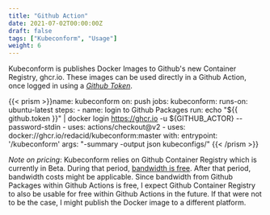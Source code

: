 ```yaml
---
title: "Github Action"
date: 2021-07-02T00:00:00Z
draft: false
tags: ["Kubeconform", "Usage"]
weight: 6
---
```


Kubeconform is publishes Docker Images to Github's new Container Registry, ghcr.io. These images
can be used directly in a Github Action, once logged in using a [_Github Token_](https://github.blog/changelog/2021-03-24-packages-container-registry-now-supports-github_token/).

{{< prism >}}name: kubeconform
on: push
jobs:
  kubeconform:
    runs-on: ubuntu-latest
    steps:
      - name: login to Github Packages
        run: echo "${{ github.token }}" | docker login https://ghcr.io -u ${GITHUB_ACTOR} --password-stdin
      - uses: actions/checkout@v2
      - uses: docker://ghcr.io/redacid/kubeconform:master
        with:
          entrypoint: '/kubeconform'
          args: "-summary -output json kubeconfigs/"
{{< /prism >}}

_Note on pricing_: Kubeconform relies on Github Container Registry which is currently in Beta. During that period,
[bandwidth is free](https://docs.github.com/en/packages/guides/about-github-container-registry). After that period,
bandwidth costs might be applicable. Since bandwidth from Github Packages within Github Actions is free, I expect
Github Container Registry to also be usable for free within Github Actions in the future. If that were not to be the
case, I might publish the Docker image to a different platform.